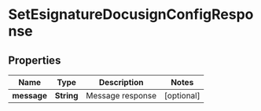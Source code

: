 

# SetEsignatureDocusignConfigResponse


## Properties

| Name | Type | Description | Notes |
|------------ | ------------- | ------------- | -------------|
|**message** | **String** | Message response |  [optional] |



